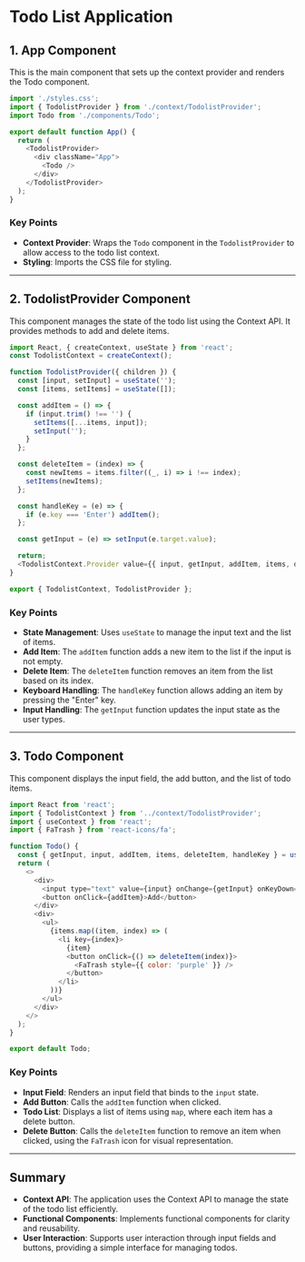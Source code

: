 # Todo List Application

## 1. **App Component**

This is the main component that sets up the context provider and renders the Todo component.

```javascript
import './styles.css';
import { TodolistProvider } from './context/TodolistProvider';
import Todo from './components/Todo';

export default function App() {
  return (
    <TodolistProvider>
      <div className="App">
        <Todo />
      </div>
    </TodolistProvider>
  );
}
```

### Key Points

- **Context Provider**: Wraps the `Todo` component in the `TodolistProvider` to allow access to the todo list context.
- **Styling**: Imports the CSS file for styling.

---

## 2. **TodolistProvider Component**

This component manages the state of the todo list using the Context API. It provides methods to add and delete items.

```javascript
import React, { createContext, useState } from 'react';
const TodolistContext = createContext();

function TodolistProvider({ children }) {
  const [input, setInput] = useState('');
  const [items, setItems] = useState([]);

  const addItem = () => {
    if (input.trim() !== '') {
      setItems([...items, input]);
      setInput('');
    }
  };

  const deleteItem = (index) => {
    const newItems = items.filter((_, i) => i !== index);
    setItems(newItems);
  };

  const handleKey = (e) => {
    if (e.key === 'Enter') addItem();
  };

  const getInput = (e) => setInput(e.target.value);

  return;
  <TodolistContext.Provider value={{ input, getInput, addItem, items, deleteItem, handleKey }}>{children}</TodolistContext.Provider>;
}

export { TodolistContext, TodolistProvider };
```

### Key Points

- **State Management**: Uses `useState` to manage the input text and the list of items.
- **Add Item**: The `addItem` function adds a new item to the list if the input is not empty.
- **Delete Item**: The `deleteItem` function removes an item from the list based on its index.
- **Keyboard Handling**: The `handleKey` function allows adding an item by pressing the "Enter" key.
- **Input Handling**: The `getInput` function updates the input state as the user types.

---

## 3. **Todo Component**

This component displays the input field, the add button, and the list of todo items.

```javascript
import React from 'react';
import { TodolistContext } from '../context/TodolistProvider';
import { useContext } from 'react';
import { FaTrash } from 'react-icons/fa';

function Todo() {
  const { getInput, input, addItem, items, deleteItem, handleKey } = useContext(TodolistContext);
  return (
    <>
      <div>
        <input type="text" value={input} onChange={getInput} onKeyDown={handleKey} />
        <button onClick={addItem}>Add</button>
      </div>
      <div>
        <ul>
          {items.map((item, index) => (
            <li key={index}>
              {item}
              <button onClick={() => deleteItem(index)}>
                <FaTrash style={{ color: 'purple' }} />
              </button>
            </li>
          ))}
        </ul>
      </div>
    </>
  );
}

export default Todo;
```

### Key Points

- **Input Field**: Renders an input field that binds to the `input` state.
- **Add Button**: Calls the `addItem` function when clicked.
- **Todo List**: Displays a list of items using `map`, where each item has a delete button.
- **Delete Button**: Calls the `deleteItem` function to remove an item when clicked, using the `FaTrash` icon for visual representation.

---

## Summary

- **Context API**: The application uses the Context API to manage the state of the todo list efficiently.
- **Functional Components**: Implements functional components for clarity and reusability.
- **User Interaction**: Supports user interaction through input fields and buttons, providing a simple interface for managing todos.

